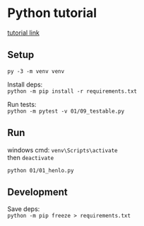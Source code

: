 # Python tutorial

[tutorial link](https://naucse.python.cz/course/pyladies/beginners/venv-setup/)

## Setup
`py -3 -m venv venv`

Install deps:  
`python -m pip install -r requirements.txt`

Run tests:  
`python -m pytest -v 01/09_testable.py`

## Run
windows cmd:
`venv\Scripts\activate`  
then
`deactivate`

`python 01/01_henlo.py`

## Development

Save deps:  
`python -m pip freeze > requirements.txt`
